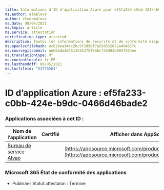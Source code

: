 ```yaml
---
title: Informations d’ID d’application Azure pour ef5fa233-c0bb-424e-b9dc-0466d46bade2
ms.author: elmalova
author: elenamalova
ms.date: 08/04/2021
ms.topic: article
ms.service: attestation
certification_type: attested
description: Toutes les informations de sécurité et de conformité disponibles pour ef5fa233-c0bb-424e-b9dc-0466d46bade2.
ms.openlocfilehash: ecb29ea344c2bc5f2050f7a550652872a454857c
ms.sourcegitcommit: ae66ada4d4513555375f046c726093b0947583ee
ms.translationtype: MT
ms.contentlocale: fr-FR
ms.lasthandoff: 08/05/2021
ms.locfileid: "53770261"
---
```

# <a name="azure-app-id-ef5fa233-c0bb-424e-b9dc-0466d46bade2"></a>ID d’application Azure : ef5fa233-c0bb-424e-b9dc-0466d46bade2


### <a name="apps-associated-with-this-id"></a>Applications associées à cet ID :
| **Nom de l’application** | **Certifié** | **Afficher dans AppSource** |
|--------------|---------------|-----------------------|
| [Bureau de service Alvao](https://docs.microsoft.com/microsoft-365-app-certification/forward/WA200002488) |  | [https://appsource.microsoft.com/product/office/WA200002488](https://appsource.microsoft.com/product/office/WA200002488) |

### <a name="microsoft-365-app-compliance-status"></a>Microsoft 365 État de conformité des applications
- Publisher Statut attestaton : Terminé
